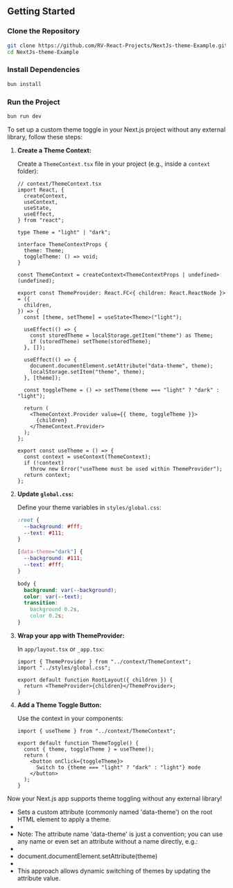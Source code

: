 ## Getting Started

### Clone the Repository

```bash
git clone https://github.com/RV-React-Projects/NextJs-theme-Example.git
cd NextJs-theme-Example
```

### Install Dependencies

```bash
bun install
```

### Run the Project

```bash
bun run dev
```

To set up a custom theme toggle in your Next.js project without any external library, follow these steps:

1. **Create a Theme Context:**

   Create a `ThemeContext.tsx` file in your project (e.g., inside a `context` folder):

   ```tsx
   // context/ThemeContext.tsx
   import React, {
     createContext,
     useContext,
     useState,
     useEffect,
   } from "react";

   type Theme = "light" | "dark";

   interface ThemeContextProps {
     theme: Theme;
     toggleTheme: () => void;
   }

   const ThemeContext = createContext<ThemeContextProps | undefined>(undefined);

   export const ThemeProvider: React.FC<{ children: React.ReactNode }> = ({
     children,
   }) => {
     const [theme, setTheme] = useState<Theme>("light");

     useEffect(() => {
       const storedTheme = localStorage.getItem("theme") as Theme;
       if (storedTheme) setTheme(storedTheme);
     }, []);

     useEffect(() => {
       document.documentElement.setAttribute("data-theme", theme);
       localStorage.setItem("theme", theme);
     }, [theme]);

     const toggleTheme = () => setTheme(theme === "light" ? "dark" : "light");

     return (
       <ThemeContext.Provider value={{ theme, toggleTheme }}>
         {children}
       </ThemeContext.Provider>
     );
   };

   export const useTheme = () => {
     const context = useContext(ThemeContext);
     if (!context)
       throw new Error("useTheme must be used within ThemeProvider");
     return context;
   };
   ```

2. **Update `global.css`:**

   Define your theme variables in `styles/global.css`:

   ```css
   :root {
     --background: #fff;
     --text: #111;
   }

   [data-theme="dark"] {
     --background: #111;
     --text: #fff;
   }

   body {
     background: var(--background);
     color: var(--text);
     transition:
       background 0.2s,
       color 0.2s;
   }
   ```

3. **Wrap your app with ThemeProvider:**

   In `app/layout.tsx` or `_app.tsx`:

   ```tsx
   import { ThemeProvider } from "../context/ThemeContext";
   import "../styles/global.css";

   export default function RootLayout({ children }) {
     return <ThemeProvider>{children}</ThemeProvider>;
   }
   ```

4. **Add a Theme Toggle Button:**

   Use the context in your components:

   ```tsx
   import { useTheme } from "../context/ThemeContext";

   export default function ThemeToggle() {
     const { theme, toggleTheme } = useTheme();
     return (
       <button onClick={toggleTheme}>
         Switch to {theme === "light" ? "dark" : "light"} mode
       </button>
     );
   }
   ```

Now your Next.js app supports theme toggling without any external library!

- Sets a custom attribute (commonly named 'data-theme') on the root HTML element to apply a theme.
-
- Note: The attribute name 'data-theme' is just a convention; you can use any name or even set an attribute without a name directly, e.g.:
-
- document.documentElement.setAttribute(theme)
-
- This approach allows dynamic switching of themes by updating the attribute value.
